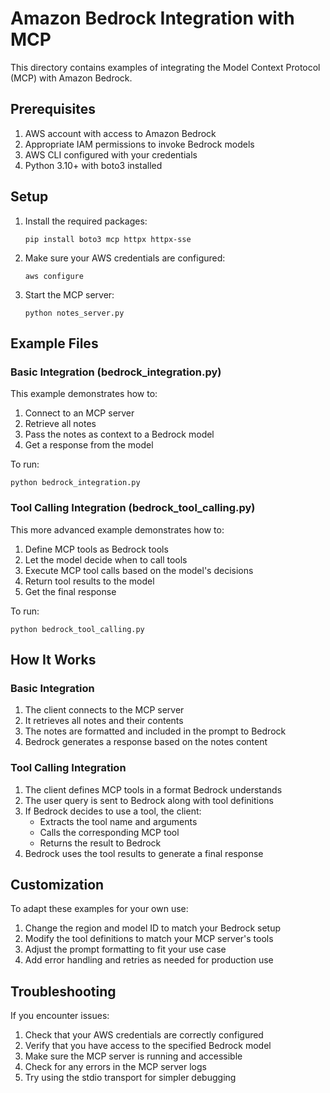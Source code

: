# Amazon Bedrock Integration with MCP

This directory contains examples of integrating the Model Context Protocol (MCP) with Amazon Bedrock.

## Prerequisites

1. AWS account with access to Amazon Bedrock
2. Appropriate IAM permissions to invoke Bedrock models
3. AWS CLI configured with your credentials
4. Python 3.10+ with boto3 installed

## Setup

1. Install the required packages:

   ```
   pip install boto3 mcp httpx httpx-sse
   ```

2. Make sure your AWS credentials are configured:
   ```
   aws configure
   ```

3. Start the MCP server:
   ```
   python notes_server.py
   ```

## Example Files

### Basic Integration (bedrock_integration.py)

This example demonstrates how to:
1. Connect to an MCP server
2. Retrieve all notes
3. Pass the notes as context to a Bedrock model
4. Get a response from the model

To run:
```
python bedrock_integration.py
```

### Tool Calling Integration (bedrock_tool_calling.py)

This more advanced example demonstrates how to:
1. Define MCP tools as Bedrock tools
2. Let the model decide when to call tools
3. Execute MCP tool calls based on the model's decisions
4. Return tool results to the model
5. Get the final response

To run:
```
python bedrock_tool_calling.py
```

## How It Works

### Basic Integration

1. The client connects to the MCP server
2. It retrieves all notes and their contents
3. The notes are formatted and included in the prompt to Bedrock
4. Bedrock generates a response based on the notes content

### Tool Calling Integration

1. The client defines MCP tools in a format Bedrock understands
2. The user query is sent to Bedrock along with tool definitions
3. If Bedrock decides to use a tool, the client:
   - Extracts the tool name and arguments
   - Calls the corresponding MCP tool
   - Returns the result to Bedrock
4. Bedrock uses the tool results to generate a final response

## Customization

To adapt these examples for your own use:

1. Change the region and model ID to match your Bedrock setup
2. Modify the tool definitions to match your MCP server's tools
3. Adjust the prompt formatting to fit your use case
4. Add error handling and retries as needed for production use

## Troubleshooting

If you encounter issues:

1. Check that your AWS credentials are correctly configured
2. Verify that you have access to the specified Bedrock model
3. Make sure the MCP server is running and accessible
4. Check for any errors in the MCP server logs
5. Try using the stdio transport for simpler debugging
